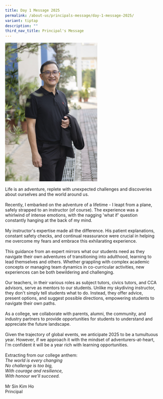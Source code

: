 ```yaml
---
title: Day 1 Message 2025
permalink: /about-us/principals-message/day-1-message-2025/
variant: tiptap
description: ""
third_nav_title: Principal's Message
---
```

<p></p>
<div class="isomer-image-wrapper">
<img style="width: 60%;" height="auto" width="100%" alt="" src="/images/Principal's Message/2025/Mr_Sin_Kim_Ho__Principal__2025_Edited.jpg">
</div>
<p>Life is an adventure, replete with unexpected challenges and discoveries
about ourselves and the world around us.
<br>
<br>Recently, I embarked on the adventure of a lifetime - I leapt from a plane,
safely strapped to an instructor (of course). The experience was a whirlwind
of intense emotions, with the nagging 'what if' question constantly hanging
at the back of my mind.
<br>
<br>My instructor's expertise made all the difference. His patient explanations,
constant safety checks, and continual reassurance were crucial in helping
me overcome my fears and embrace this exhilarating experience.
<br>
<br>This guidance from an expert mirrors what our students need as they navigate
their own adventures of transitioning into adulthood, learning to lead
themselves and others. Whether grappling with complex academic concepts
or managing team dynamics in co-curricular activities, new experiences
can be both bewildering and challenging.
<br>
<br>Our teachers, in their various roles as subject tutors, civics tutors,
and CCA advisors, serve as mentors to our students. Unlike my skydiving
instructor, they don't simply tell students what to do. Instead, they offer
advice, present options, and suggest possible directions, empowering students
to navigate their own paths.
<br>
<br>As a college, we collaborate with parents, alumni, the community, and
industry partners to provide opportunities for students to understand and
appreciate the future landscape.
<br>
<br>Given the trajectory of global events, we anticipate 2025 to be a tumultuous
year. However, if we approach it with the mindset of adventurers-at-heart,
I'm confident it will be a year rich with learning opportunities.
<br>
<br>Extracting from our college anthem:
<br><em>The world is every changing <br>No challenge is too big,<br>With courage and resilience,<br>With honour we’ll succeed.</em>
<br>
<br>Mr Sin Kim Ho
<br>Principal</p>
<p></p>